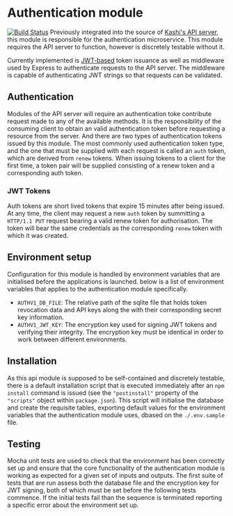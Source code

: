 # Authentication module
[![Build Status](https://travis-ci.org/kashisau/api-modules-v1-auth.svg?branch=master)](https://travis-ci.org/kashisau/api-modules-v1-auth)
Previously integrated into the source of [Kashi's API server](https://github.com/kashisau/api-server), this module is responsible for the authentication microservice. This module requires the API server to function, however is discretely testable without it.

Currently implemented is [JWT-based](http://jwt.io) token issuance as well as middleware used by Express to authenticate requests to the API server. The middleware is capable of authenticating JWT strings so that requests can be validated.

## Authentication
Modules of the API server will require an authentication toke contribute request made to any of the available methods. It is the responsibility of the consuming client to obtain an valid authentication token before requesting a resource from the server.
And there are two types of authentication tokens issued by this module.  The most commonly used authentication token type, and the one that must be supplied with each request is called an `auth` token, which are derived from `renew` tokens. When issuing tokens to a client for the first time, a token pair will be supplied consisting of a renew token and a corresponding auth token.

### JWT Tokens
Auth tokens are short lived tokens that expire 15 minutes after being issued. At any time, the client may request a new `auth` token by summitting a `HTTP/1.1 PUT` request bearing a valid renew token for authorisation. The token will bear the same credentials as the corresponding `renew` token with which it was created.    

## Environment setup
Configuration for this module is handled by environment variables that are initialised before the applications is launched. below is a list of environment variables that applies to the authentication module specifically.
 
* `AUTHV1_DB_FILE`: The relative path of the sqlite file that holds token revocation data and API keys along the with their corresponding secret key information.
* `AUTHV1_JWT_KEY`: The encryption key used for signing JWT tokens and verifying their integrity. The encryption key must be identical in order to work between different environments.

## Installation
As this api module is supposed to be self-contained and discretely testable, there is a default installation script that is executed immediately after an `npm install` command is issued (see the `"postinstall"` property of the `"scripts"` object within `package.json`). This script will initialise the database and create the requisite tables, exporting default values for the environment variables that the authentication module uses, dbased on the `./.env.sample` file.

## Testing
Mocha unit tests are used to check that the environment has been correctly set up and ensure that the core functionality of the authentication module is working as expected for a given set of inputs and outputs. The first suite of tests that are run assess both the database file and the encryption key for JWT signing, both of which must be set before the following tests commence.  If the initial tests fail than the sequence is terminated reporting a specific error about the environment set up. 